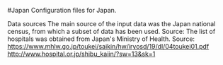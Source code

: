 #Japan
Configuration files for Japan.

Data sources
The main source of the input data was the Japan national census, from which a subset of data has been used.
Source: 
The list of hospitals was obtained from Japan's Ministry of Health. Source: 
https://www.mhlw.go.jp/toukei/saikin/hw/iryosd/19/dl/04toukei01.pdf
http://www.hospital.or.jp/shibu_kaiin/?sw=13&sk=1 
